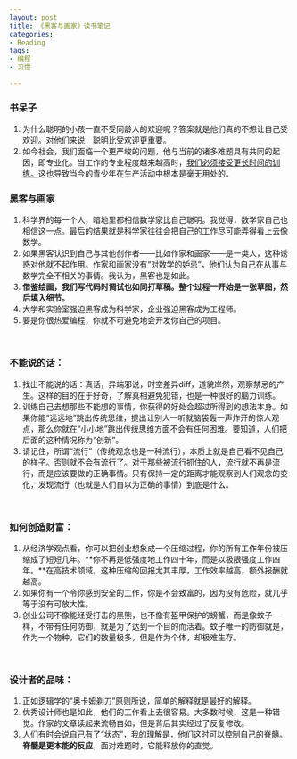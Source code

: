```yaml
---
layout: post
title: 《黑客与画家》读书笔记
categories: 
- Reading
tags:
- 编程
- 习惯

---
```



### 书呆子

1. 为什么聪明的小孩一直不受同龄人的欢迎呢？答案就是他们真的不想让自己受欢迎。对他们来说，聪明比受欢迎更重要。
2. 如今社会，我们面临一个更严峻的问题，他与当前的诸多难题具有共同的起因，即专业化。当工作的专业程度越来越高时，[我们必须接受更长时间的训练。]()这也导致当今的青少年在生产活动中根本是毫无用处的。

 <!--more-->

### 黑客与画家

1. 科学界的每一个人，暗地里都相信数学家比自己聪明。我觉得，数学家自己也相信这一点。最后的结果就是科学家往往会把自己的工作尽可能弄得看上去像数学。
2. 如果黑客认识到自己与其他创作者——比如作家和画家——是一类人，这种诱惑对他就不起作用。作家和画家没有“对数学的妒忌”，他们认为自己在从事与数学完全不相关的事情。我认为，黑客也是如此。
3. **借鉴绘画，我们写代码时调试也如同打草稿。整个过程一开始是一张草图，然后填入细节。**
4. 大学和实验室强迫黑客成为科学家，企业强迫黑客成为工程师。
5. 要是你很热爱编程，你就不可避免地会开发你自己的项目。

<br  />

### 不能说的话：
1. 找出不能说的话：真话，异端邪说，时空差异diff，道貌岸然，观察禁忌的产生。这样的目的在于好奇，了解真相避免犯错，也是一种很好的脑力训练。
2. 训练自己去想那些不能想的事情，你获得的好处会超过所得到的想法本身。如果你能“远远地”跳出传统思维，提出让别人一听就脑袋轰一声炸开的惊人观点，那么你就在“小小地”跳出传统思维方面不会有任何困难。要知道，人们把后面的这种情况称为“创新”。
3. 请记住，所谓“流行”（传统观念也是一种流行），本质上就是自己看不见自己的样子。否则就不会有流行了。对于那些被流行抓住的人，流行就不再是流行，而是应该要做的正确事情。只有保持一定的距离才能观察到人们观念的变化，发现流行（也就是人们自以为正确的事情）到底是什么。

<br  />

### 如何创造财富：

1. 从经济学观点看，你可以把创业想象成一个压缩过程，你的所有工作年份被压缩成了短短几年。**你不再是低强度地工作四十年，而是以极限强度工作四年。**在高技术领域，这种压缩的回报尤其丰厚，工作效率越高，额外报酬就越高。
2. 如果你有一个令你感到安全的工作，你是不会致富的，因为没有危险，就几乎等于没有可放大性。
3. 创业公司不像能经受打击的黑熊，也不像有盔甲保护的螃蟹，而是像蚊子一样，不带有任何防御，就是为了达到一个目的而活着。蚊子唯一的防御就是，作为一个物种，它们的数量极多，但是作为个体，却极难生存。  

<br  />

### 设计者的品味：

1. 正如逻辑学的“奥卡姆剃刀”原则所说，简单的解释就是最好的解释。
2. 优秀设计师也是如此，他们的工作看上去很容易。大多数时候，这是一种错觉。作家的文章读起来流畅自如，但是背后其实经过了反复修改。
3. 人们有时会说自己有了“状态”，我的理解是，他们这时可以控制自己的脊髓。**脊髓是更本能的反应**，面对难题时，它能释放你的直觉。







